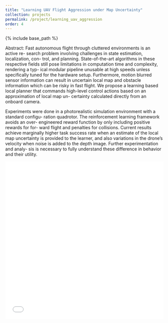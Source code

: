 ```yaml
---
title: "Learning UAV Flight Aggression under Map Uncertainty"
collection: projects
permalink: /project/learning_uav_aggression
order: 4
---
```

{% include base_path %}

Abstract: Fast autonomous flight through cluttered environments is an active re- search problem involving challenges in state estimation, localization, con- trol, and planning. State-of-the-art algorithms in these respective fields still pose limitations in computation time and complexity, rendering a typ- ical modular pipeline unusable at high speeds unless specifically tuned for the hardware setup. Furthermore, motion blurred sensor information can result in uncertain local map and obstacle information which can be risky in fast flight. We propose a learning based local planner that commands high-level control actions based on an approximation of local map un- certainty calculated directly from an onboard camera. 

Experiments were done in a photorealistic simulation environment with a standard configu- ration quadrotor. The reinforcement learning framework avoids an over- engineered reward function by only including positive rewards for for- ward flight and penalties for collisions. Current results achieve marginally higher task success rate when an estimate of the local map uncertainty is provided to the learner, and also variations in the drone’s velocity when noise is added to the depth image. Further experimentation and analy- sis is necessary to fully understand these difference in behavior and their utility.

<iframe src="/files/learning_uav_aggression.pdf" width="100%" height="500" frameborder="no" border="0" marginwidth="0" marginheight="0">
</iframe>
